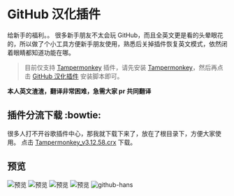 # GitHub 汉化插件

给新手的福利。。
很多新手朋友不太会玩 GitHub，而且全英文更是看的头晕眼花的，所以做了个小工具方便新手朋友使用，熟悉后关掉插件恢复英文模式，依然闭着眼睛都知道功能在哪。

> 目前仅支持 [Tampermonkey][1] 插件，请先安装 [Tampermonkey][1]，然后再点击 [GitHub 汉化插件][2] 安装脚本即可。

**本人英文渣渣，翻译非常困难，急需大家 pr 共同翻译**


## 插件分流下载 :bowtie:

很多人打不开谷歌插件中心，那我就下载下来了，放在了根目录下，方便大家使用。
点击 [Tampermonkey_v3.12.58.crx][Tampermonkey] 下载。


## 预览

  ![预览][png-1] 
  ![预览][png-2] 
  ![预览][png-3] 
  ![预览][png-4] 
  ![github-hans][github-hans] 


[1]: http://tampermonkey.net/ "Tampermonkey"
[2]: 
https://openuserjs.org/install/52cik/GitHub_%E6%B1%89%E5%8C%96%E6%8F%92%E4%BB%B6.user.js "GitHub 汉化插件"


[png-1]: https://raw.githubusercontent.com/52cik/github-hans/gh-pages/preview/1.png
[png-2]: https://raw.githubusercontent.com/52cik/github-hans/gh-pages/preview/2.png
[png-3]: https://raw.githubusercontent.com/52cik/github-hans/gh-pages/preview/3.png
[png-4]: https://raw.githubusercontent.com/52cik/github-hans/gh-pages/preview/4.png
[github-hans]: https://raw.githubusercontent.com/52cik/github-hans/gh-pages/preview/github-hans.gif "github-hans"

[Tampermonkey]: http://www.52cik.com/github-hans/Tampermonkey_v3.12.58.crx "Tampermonkey"
